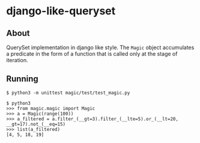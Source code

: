 # django-like-queryset

## About
QuerySet implementation in django like style. The `Magic` object accumulates a predicate in the form of a function that is called only at the stage of iteration.

## Running
```
$ python3 -m unittest magic/test/test_magic.py

$ python3
>>> from magic.magic import Magic
>>> a = Magic(range(100))
>>> a_filtered = a.filter_(__gt=3).filter_(__lte=5).or_(__lt=20, __gt=17).not_(__eq=15)
>>> list(a_filtered)
[4, 5, 18, 19]
```
